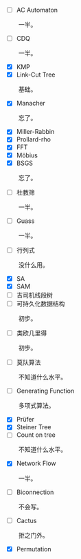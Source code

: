 - [ ] AC Automaton

&emsp;&emsp;一半。

- [ ] CDQ

&emsp;&emsp;一半。

- [x] KMP
- [x] Link-Cut Tree

&emsp;&emsp;基础。

- [x] Manacher

&emsp;&emsp;忘了。

- [x] Miller-Rabbin
- [x] Prollard-rho
- [x] FFT
- [x] Möbius
- [x] BSGS

&emsp;&emsp;忘了。

- [ ] 杜教筛

&emsp;&emsp;一半。

- [ ] Guass

&emsp;&emsp;一半。

- [ ] 行列式

&emsp;&emsp;没什么用。

- [x] SA
- [x] SAM
- [ ] 吉司机线段树
- [ ] 可持久化数据结构

&emsp;&emsp;初步。

- [ ] 类欧几里得

&emsp;&emsp;初步。

- [ ] 莫队算法

&emsp;&emsp;不知道什么水平。

- [ ] Generating Function

&emsp;&emsp;多项式算法。

- [x] Prüfer
- [x] Steiner Tree
- [ ] Count on tree

&emsp;&emsp;不知道什么水平。

- [x] Network Flow

&emsp;&emsp;一半。

- [ ] Biconnection

&emsp;&emsp;不会写。

- [ ] Cactus

&emsp;&emsp;拒之门外。

- [x] Permutation